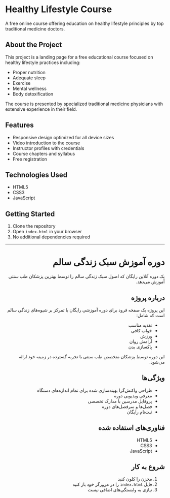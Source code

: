 # Healthy Lifestyle Course

A free online course offering education on healthy lifestyle principles by top traditional medicine doctors.

## About the Project

This project is a landing page for a free educational course focused on healthy lifestyle practices including:
- Proper nutrition
- Adequate sleep
- Exercise
- Mental wellness
- Body detoxification

The course is presented by specialized traditional medicine physicians with extensive experience in their field.

## Features

- Responsive design optimized for all device sizes
- Video introduction to the course
- Instructor profiles with credentials
- Course chapters and syllabus
- Free registration

## Technologies Used

- HTML5
- CSS3
- JavaScript

## Getting Started

1. Clone the repository
2. Open `index.html` in your browser
3. No additional dependencies required

---

<div dir="rtl">

# دوره آموزش سبک زندگی سالم

یک دوره آنلاین رایگان که اصول سبک زندگی سالم را توسط بهترین پزشکان طب سنتی آموزش می‌دهد.

## درباره پروژه

این پروژه یک صفحه فرود برای دوره آموزشی رایگان با تمرکز بر شیوه‌های زندگی سالم است که شامل:
- تغذیه مناسب
- خواب کافی
- ورزش
- آرامش روان
- پاکسازی بدن

این دوره توسط پزشکان متخصص طب سنتی با تجربه گسترده در زمینه خود ارائه می‌شود.

## ویژگی‌ها

- طراحی واکنش‌گرا بهینه‌سازی شده برای تمام اندازه‌های دستگاه
- معرفی ویدیویی دوره
- پروفایل مدرسین با مدارک تخصصی
- فصل‌ها و سرفصل‌های دوره
- ثبت‌نام رایگان

## فناوری‌های استفاده شده

- HTML5
- CSS3
- JavaScript

## شروع به کار

1. مخزن را کلون کنید
2. فایل `index.html` را در مرورگر خود باز کنید
3. نیازی به وابستگی‌های اضافی نیست

</div> 